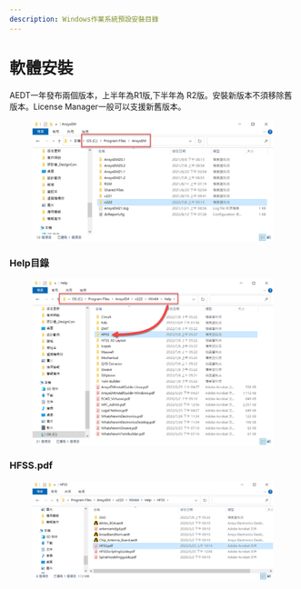 ```yaml
---
description: Windows作業系統預設安裝目錄
---
```


# 軟體安裝

AEDT一年發布兩個版本，上半年為R1版,下半年為 R2版。安裝新版本不須移除舊版本。License Manager一般可以支援新舊版本。

<figure><img src="../.gitbook/assets/image (3) (1) (2).png" alt=""><figcaption></figcaption></figure>

### Help目錄

<figure><img src="../.gitbook/assets/image (6).png" alt=""><figcaption></figcaption></figure>

### HFSS.pdf

<figure><img src="../.gitbook/assets/image (7) (1).png" alt=""><figcaption></figcaption></figure>



###

